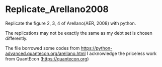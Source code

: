 # Replicate_Arellano2008
Replicate the figure 2, 3, 4 of Arellano(AER, 2008) with python.

The replications may not be exactly the same as my debt set is chosen differently.

The file borrowed some codes from https://python-advanced.quantecon.org/arellano.html
I acknowledge the priceless work from QuantEcon (https://quantecon.org)
